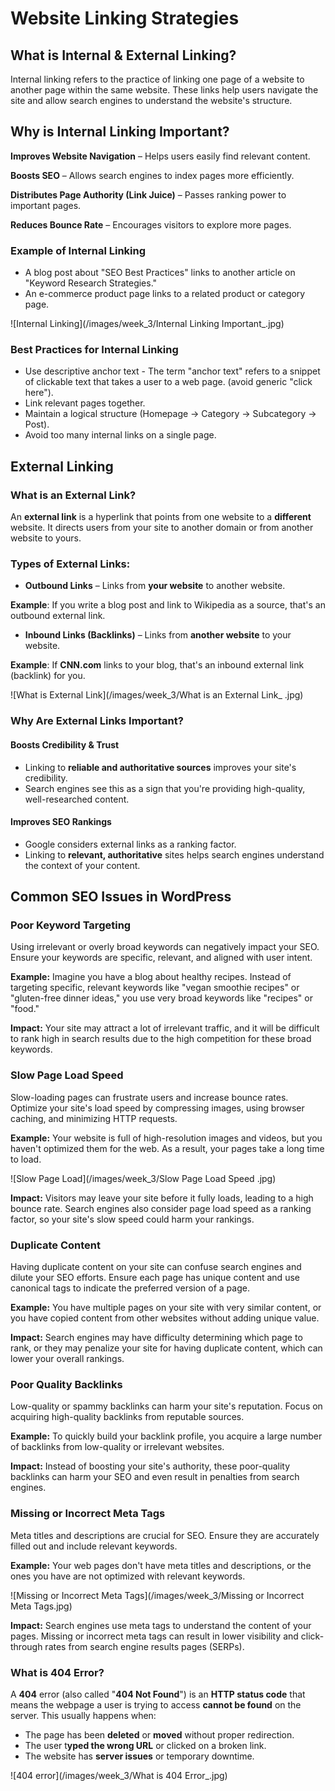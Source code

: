 # Website Linking Strategies

## What is Internal & External Linking?

Internal linking refers to the practice of linking one page of a website to another page within the same website. These links help users navigate the site and allow search engines to understand the website's structure.

## Why is Internal Linking Important?

**Improves Website Navigation** – Helps users easily find relevant content.

**Boosts SEO** – Allows search engines to index pages more efficiently.

**Distributes Page Authority (Link Juice)** – Passes ranking power to important pages.

**Reduces Bounce Rate** – Encourages visitors to explore more pages.

### Example of Internal Linking

- A blog post about "SEO Best Practices" links to another article on "Keyword Research Strategies."
- An e-commerce product page links to a related product or category page.

![Internal Linking](/images/week_3/Internal Linking Important_.jpg)

### Best Practices for Internal Linking

- Use descriptive anchor text - The term "anchor text" refers to a snippet of clickable text that takes a user to a web page. (avoid generic "click here").
- Link relevant pages together.
- Maintain a logical structure (Homepage → Category → Subcategory → Post).
- Avoid too many internal links on a single page.

## External Linking

### **What is an External Link?**

An **external link** is a hyperlink that points from one website to a **different** website. It directs users from your site to another domain or from another website to yours.

### **Types of External Links:**

* **Outbound Links** – Links from **your website** to another website.

**Example**: If you write a blog post and link to Wikipedia as a source, that's an outbound external link.

* **Inbound Links (Backlinks)** – Links from **another website** to your website.

**Example**: If **CNN.com** links to your blog, that's an inbound external link (backlink) for you.

![What is External Link](/images/week_3/What is an External Link_ .jpg)

### Why Are External Links Important?

#### **Boosts Credibility & Trust**
- Linking to **reliable and authoritative sources** improves your site's credibility.
- Search engines see this as a sign that you're providing high-quality, well-researched content.

#### **Improves SEO Rankings**
- Google considers external links as a ranking factor.
- Linking to **relevant, authoritative** sites helps search engines understand the context of your content.

## **Common SEO Issues in WordPress**

### **Poor Keyword Targeting**

Using irrelevant or overly broad keywords can negatively impact your SEO. Ensure your keywords are specific, relevant, and aligned with user intent.

**Example:** Imagine you have a blog about healthy recipes. Instead of targeting specific, relevant keywords like "vegan smoothie recipes" or "gluten-free dinner ideas," you use very broad keywords like "recipes" or "food."

**Impact:** Your site may attract a lot of irrelevant traffic, and it will be difficult to rank high in search results due to the high competition for these broad keywords.

### **Slow Page Load Speed**

Slow-loading pages can frustrate users and increase bounce rates. Optimize your site's load speed by compressing images, using browser caching, and minimizing HTTP requests.

**Example:** Your website is full of high-resolution images and videos, but you haven't optimized them for the web. As a result, your pages take a long time to load.

![Slow Page Load](/images/week_3/Slow Page Load Speed .jpg)

**Impact:** Visitors may leave your site before it fully loads, leading to a high bounce rate. Search engines also consider page load speed as a ranking factor, so your site's slow speed could harm your rankings.

### **Duplicate Content**

Having duplicate content on your site can confuse search engines and dilute your SEO efforts. Ensure each page has unique content and use canonical tags to indicate the preferred version of a page.

**Example:** You have multiple pages on your site with very similar content, or you have copied content from other websites without adding unique value.

**Impact:** Search engines may have difficulty determining which page to rank, or they may penalize your site for having duplicate content, which can lower your overall rankings.

### **Poor Quality Backlinks**

Low-quality or spammy backlinks can harm your site's reputation. Focus on acquiring high-quality backlinks from reputable sources.

**Example:** To quickly build your backlink profile, you acquire a large number of backlinks from low-quality or irrelevant websites.

**Impact:** Instead of boosting your site's authority, these poor-quality backlinks can harm your SEO and even result in penalties from search engines.

### **Missing or Incorrect Meta Tags**

Meta titles and descriptions are crucial for SEO. Ensure they are accurately filled out and include relevant keywords.

**Example:** Your web pages don't have meta titles and descriptions, or the ones you have are not optimized with relevant keywords.

![Missing or Incorrect Meta Tags](/images/week_3/Missing or Incorrect Meta Tags.jpg)

**Impact:** Search engines use meta tags to understand the content of your pages. Missing or incorrect meta tags can result in lower visibility and click-through rates from search engine results pages (SERPs).

### **What is 404 Error?**

A **404** error (also called "**404 Not Found**") is an **HTTP status code** that means the webpage a user is trying to access **cannot be found** on the server. This usually happens when:
- The page has been **deleted** or **moved** without proper redirection.
- The user t**yped the wrong URL** or clicked on a broken link.
- The website has **server issues** or temporary downtime.

![404 error](/images/week_3/What is 404 Error_.jpg)
